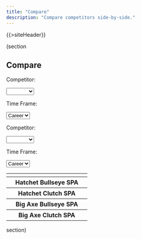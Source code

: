 ```yaml
---
title: "Compare"
description: "Compare competitors side-by-side."
---
```


{{>siteHeader}}

(section

## Compare

<div x-data="STATE" x-cloak>
  <div class="grid stack fill-2 items-y-stretch">
    <div class="card" x-data="left">
      <p>Competitor:</p>
      <select x-on:change="data = await getData($event.target.value); stats = getStats(data, '')">
        <option value=""></option>
        {{#profiles}}
        <option value="{{profileId}}">{{name}}</option>
        {{/profiles}}
      </select>
      <p>Time Frame:</p>
      <select x-on:change="timeFrame = getTimeFrame(data, $event.target.value); stats = getStats(data, $event.target.value)">
        <option value="">Career</option>
        <optgroup label="Seasons">
          <template x-for="season in data?.seasons || []">
            <option x-bind:value="season.seasonId" x-text="season.name"></option>
          </template>
        </optgroup>
      </select>
    </div>
    <div class="card" x-data="right">
      <p>Competitor:</p>
      <select x-on:change="data = await getData($event.target.value); stats = getStats(data, '')">
        <option value=""></option>
        {{#profiles}}
        <option value="{{profileId}}">{{name}}</option>
        {{/profiles}}
      </select>
      <p>Time Frame:</p>
      <select x-on:change="timeFrame = getTimeFrame(data, $event.target.value); stats = getStats(data, $event.target.value)">
        <option value="">Career</option>
        <optgroup label="Seasons">
          <template x-for="season in data?.seasons || []">
            <option x-bind:value="season.seasonId" x-text="season.name"></option>
          </template>
        </optgroup>
      </select>
    </div>
  </div>
  <div class="card" x-show="left.stats !== null && right.stats !== null">
    <table class="fixed">
      <tbody>
        <tr>
          <th x-text="left.data?.profile?.name" colspan="2"></th>
          <th x-text="right.data?.profile?.name" colspan="2"></th>
        </tr>
        <tr>
          <th x-text="left.stats?.hatchet?.bullseye?.scorePerAxe"></th>
          <th colspan="2">Hatchet Bullseye SPA</th>
          <th x-text="right.stats?.hatchet?.bullseye?.scorePerAxe"></th>
        </tr>
        <tr>
          <th x-text="left.stats?.hatchet?.clutch?.scorePerAxe"></th>
          <th colspan="2">Hatchet Clutch SPA</th>
          <th x-text="right.stats?.hatchet?.clutch?.scorePerAxe"></th>
        </tr>
        <tr>
          <th x-text="left.stats?.bigAxe?.bullseye?.scorePerAxe"></th>
          <th colspan="2">Big Axe Bullseye SPA</th>
          <th x-text="right.stats?.bigAxe?.bullseye?.scorePerAxe"></th>
        </tr>
        <tr>
          <th x-text="left.stats?.bigAxe?.clutch?.scorePerAxe"></th>
          <th colspan="2">Big Axe Clutch SPA</th>
          <th x-text="right.stats?.bigAxe?.clutch?.scorePerAxe"></th>
        </tr>
      </tbody>
    </table>
  </div>
</div>

section)

<script src="//unpkg.com/alpinejs" defer></script>

<script>
  const STATE = {
    left: {
      data: null,
      stats: null,
      timeFrame: 'Career'
    },
    right: {
      data: null,
      stats: null,
      timeFrame: 'Career'
    }
  };

  const getData = async (profileId) => {
    return await fetch(`/${profileId}.json`).then(x => x.json()).catch(() => null);
  };

  const getStats = (data, seasonId) => {
    const timeFrame = !seasonId ? data : data.seasons.find(x => `${x.seasonId}` === seasonId);

    return timeFrame?.stats ?? null;
  };

  const getTimeFrame = (data, seasonId) => {
    if (!seasonId) {
      return 'Career';
    }

    const season = data.seasons.find(x => `${x.seasonId}` === seasonId);

    return season.name;
  };
</script>
